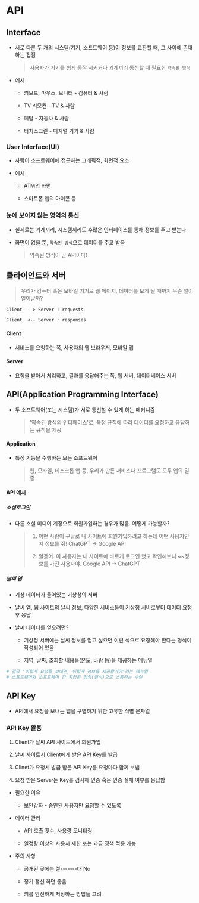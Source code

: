 # API

## Interface

- 서로 다른 두 개의 시스템(기기, 소프트웨어 등)이 정보를 교환할 때, 그 사이에 존재하는 접점
  
  > 사용자가 기기를 쉽게 동작 시키거나 기계끼리 통신할 때 필요한 `약속된 방식`

- 예시
  
  - 키보드, 마우스, 모니터 - 컴퓨터 & 사람
  
  - TV 리모컨 - TV & 사람
  
  - 페달 - 자동차 & 사람
  
  - 터치스크린 - 디지털 기기 & 사람

### User Interface(UI)

- 사람이 소프트웨어에 접근하는 그래픽적, 화면적 요소

- 예시
  
  - ATM의 화면
  
  - 스마트폰 앱의 아이콘 등

### 눈에 보이지 않는 영역의 통신

- 실제로는 기계끼리, 시스템끼리도 수많은 인터페이스를 통해 정보를 주고 받는다

- 화면이 없을 뿐, `약속된 방식`으로 데이터를 주고 받음
  
  > 약속된 방식이 곧 API이다!

## 클라이언트와 서버

> 우리가 컴퓨터 혹은 모바일 기기로 웹 페이지, 데이터를 보게 될 때까지 무슨 일이 일어날까?

`Client  --> Server : requests`

`Client  <-- Server : responses`

#### Client

- 서비스를 요청하는 쪽, 사용자의 웹 브라우저, 모바일 앱

#### Server

- 요청을 받아서 처리하고, 결과를 응답해주는 쪽, 웹 서버, 데이터베이스 서버

## API(Application Programming Interface)

- 두 소프트웨어(또는 시스템)가 서로 통신할 수 있게 하는 메커니즘
  
  > '약속된 방식의 인터페이스'로, 특정 규칙에 따라 데이터를 요청하고 응답하는 규칙을 제공

#### Application

- 특정 기능을 수행하는 모든 소프트웨어
  
  > 웹, 모바일, 데스크톱 앱 등, 우리가 만든 서비스나 프로그램도 모두 앱의 일종

#### API 예시

##### 소셜로그인

- 다른 소셜 미디어 계정으로 회원가입하는 경우가 많음. 어떻게 가능할까?  
  
  > 1. 어떤 사람이 구글로 내 사이트에 회원가입하려고 하는데 어떤 사용자인지 정보를 줘! ChatGPT -> Google API
  > 
  > 2. 알겠어. 이 사용자는 내 사이트에 바르게 로그인 했고 확인해보니 ~~정보를 가진 사용자야. Google API -> ChatGPT

##### 날씨 앱

- 기상 데이터가 들어있는 기상청의 서버

- 날씨 앱, 웹 사이트의 날씨 정보, 다양한 서비스들이 기상청 서버로부터 데이터 요청 후 응답

- 날씨 데이터를 얻으려면?
  
  - 기상청 서버에는 날씨 정보를 얻고 싶으면 이런 식으로 요청해야 한다는 형식이 작성되어 있음
  
  - 지역, 날짜, 조회할 내용들(온도, 바람 등)을 제공하는 메뉴얼

```python
# 결국 "이렇게 요청을 보내면, 이렇게 정보를 제공할거야"라는 메뉴얼
# 소프트웨어와 소프트웨어 간 지정된 정의(형식)으로 소통하는 수단
```

## API Key

- API에서 요청을 보내는 앱을 구별하기 위한 고유한 식별 문자열

### API Key 활용

1. Client가 날씨 API 사이트에서 회원가입

2. 날씨 사이트서 Client에게 받은 API Key를 발급

3. Clinet가 요청시 발급 받은 API Key를 요청마다 함께 보냄

4. 요청 받은 Server는 Key를 검사해 인증 혹은 인증 실패 여부를 응답함
- 필요한 이유
  
  - 보안강화 - 승인된 사용자만 요청할 수 있도록

- 데이터 관리
  
  - API 호출 횟수, 사용량 모니터링
  
  - 일정량 이상의 사용시 제한 또는 과금 정책 적용 가능

- 주의 사항
  
  - 공개된 곳에는 절-------대 No
  
  - 정기 갱신 하면 좋음
  
  - 키를 안전하게 저장하는 방법들 고려
